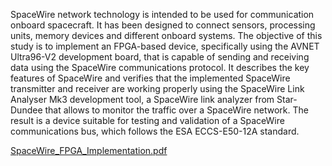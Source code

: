 

SpaceWire network technology is intended to be used for communication onboard spacecraft. It has been designed to connect sensors, processing units, memory devices and different onboard systems. The objective of this study is to implement an FPGA-based device, specifically using the AVNET Ultra96-V2 development board, that is capable of sending and receiving data using the SpaceWire communications protocol. It describes the key features of SpaceWire and verifies that the implemented SpaceWire transmitter and receiver are working properly using the SpaceWire Link Analyser Mk3 development tool, a SpaceWire link analyzer from Star-Dundee that allows to monitor the traffic over a SpaceWire network. The result is a device suitable for testing and validation of a SpaceWire communications bus, which follows the ESA ECCS-E50-12A standard.


[SpaceWire_FPGA_Implementation.pdf](https://github.com/pbauza/SpaceWire_Transmitter_Receiver/files/8315999/SpaceWire_FPGA_Implementation.pdf)

